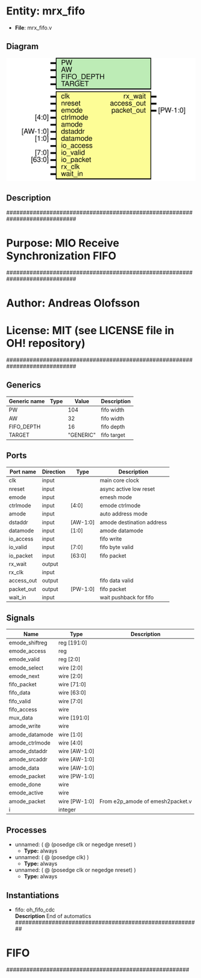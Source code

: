 # Entity: mrx_fifo

- **File**: mrx_fifo.v
## Diagram

![Diagram](mrx_fifo.svg "Diagram")
## Description

#############################################################################
# Purpose: MIO Receive Synchronization FIFO                                 #
#############################################################################
# Author:   Andreas Olofsson                                                #
# License:  MIT (see LICENSE file in OH! repository)                        # 
#############################################################################

## Generics

| Generic name | Type | Value     | Description    |
| ------------ | ---- | --------- | -------------- |
| PW           |      | 104       |  fifo width    |
| AW           |      | 32        |  fifo width    |
| FIFO_DEPTH   |      | 16        |  fifo depth    |
| TARGET       |      | "GENERIC" |  fifo target   |
## Ports

| Port name  | Direction | Type     | Description               |
| ---------- | --------- | -------- | ------------------------- |
| clk        | input     |          | main core clock           |
| nreset     | input     |          | async active low reset    |
| emode      | input     |          | emesh mode                |
| ctrlmode   | input     | [4:0]    | emode ctrlmode            |
| amode      | input     |          | auto address mode         |
| dstaddr    | input     | [AW-1:0] | amode destination address |
| datamode   | input     | [1:0]    | amode datamode            |
| io_access  | input     |          | fifo write                |
| io_valid   | input     | [7:0]    | fifo byte valid           |
| io_packet  | input     | [63:0]   | fifo packet               |
| rx_wait    | output    |          |                           |
| rx_clk     | input     |          |                           |
| access_out | output    |          | fifo data valid           |
| packet_out | output    | [PW-1:0] | fifo packet               |
| wait_in    | input     |          | wait pushback for fifo    |
## Signals

| Name           | Type          | Description                       |
| -------------- | ------------- | --------------------------------- |
| emode_shiftreg | reg [191:0]   |                                   |
| emode_access   | reg           |                                   |
| emode_valid    | reg [2:0]     |                                   |
| emode_select   | wire [2:0]    |                                   |
| emode_next     | wire [2:0]    |                                   |
| fifo_packet    | wire [71:0]   |                                   |
| fifo_data      | wire [63:0]   |                                   |
| fifo_valid     | wire [7:0]    |                                   |
| fifo_access    | wire          |                                   |
| mux_data       | wire [191:0]  |                                   |
| amode_write    | wire          |                                   |
| amode_datamode | wire [1:0]    |                                   |
| amode_ctrlmode | wire [4:0]    |                                   |
| amode_dstaddr  | wire [AW-1:0] |                                   |
| amode_srcaddr  | wire [AW-1:0] |                                   |
| amode_data     | wire [AW-1:0] |                                   |
| emode_packet   | wire [PW-1:0] |                                   |
| emode_done     | wire          |                                   |
| emode_active   | wire          |                                   |
| amode_packet   | wire [PW-1:0] | From e2p_amode of emesh2packet.v  |
| i              | integer       |                                   |
## Processes
- unnamed: ( @ (posedge clk or negedge nreset) )
  - **Type:** always
- unnamed: ( @ (posedge clk) )
  - **Type:** always
- unnamed: ( @ (posedge clk or negedge nreset) )
  - **Type:** always
## Instantiations

- fifo: oh_fifo_cdc
</br>**Description**
 End of automatics
########################################################
# FIFO 
#######################################################   

